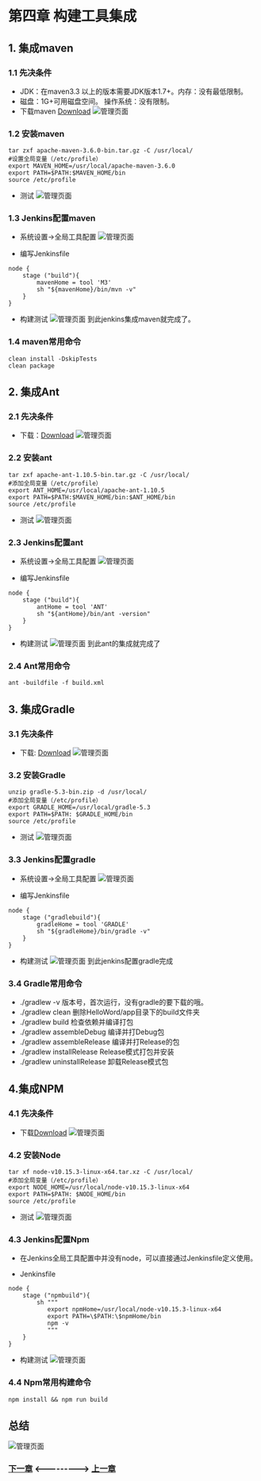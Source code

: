 # 第四章 构建工具集成
## 1. 集成maven

### 1.1 先决条件
- JDK：在maven3.3 以上的版本需要JDK版本1.7+。内存：没有最低限制。
- 磁盘：1G+可用磁盘空间。 操作系统：没有限制。
- 下载maven [Download](http://maven.apache.org/download.cgi)
![管理页面](static/image/05/01-maven1.png)


### 1.2 安装maven
```
tar zxf apache-maven-3.6.0-bin.tar.gz -C /usr/local/
#设置全局变量（/etc/profile）
export MAVEN_HOME=/usr/local/apache-maven-3.6.0
export PATH=$PATH:$MAVEN_HOME/bin
source /etc/profile

```

- 测试
![管理页面](static/image/05/01-maven2.png)

### 1.3 Jenkins配置maven
- 系统设置->全局工具配置
![管理页面](static/image/05/01-maven3.png)

- 编写Jenkinsfile

```
node {
    stage ("build"){
        mavenHome = tool 'M3'
        sh "${mavenHome}/bin/mvn -v"
    }
}

```

- 构建测试
![管理页面](static/image/05/01-maven4.png)
到此jenkins集成maven就完成了。


### 1.4 maven常用命令
```
clean install -DskipTests
clean package 

```


## 2. 集成Ant

### 2.1 先决条件
- 下载：[Download](https://ant.apache.org/bindownload.cgi)
![管理页面](static/image/05/01-maven5.png)

### 2.2 安装ant

```
tar zxf apache-ant-1.10.5-bin.tar.gz -C /usr/local/
#添加全局变量（/etc/profile）
export ANT_HOME=/usr/local/apache-ant-1.10.5
export PATH=$PATH:$MAVEN_HOME/bin:$ANT_HOME/bin
source /etc/profile

```

- 测试
![管理页面](static/image/05/01-maven6.png)

### 2.3 Jenkins配置ant
- 系统设置->全局工具配置
![管理页面](static/image/05/01-maven7.png)

- 编写Jenkinsfile

```
node {
    stage ("build"){
        antHome = tool 'ANT'
        sh "${antHome}/bin/ant -version"
    }
}

```

- 构建测试
![管理页面](static/image/05/01-maven8.png)
到此ant的集成就完成了

### 2.4 Ant常用命令
```ant -buildfile -f build.xml ```


## 3. 集成Gradle

### 3.1 先决条件
- 下载: [Download](https://downloads.gradle.org/distributions/gradle-5.3-bin.zip)
![管理页面](static/image/05/01-maven9.png)

### 3.2 安装Gradle
```
unzip gradle-5.3-bin.zip -d /usr/local/
#添加全局变量（/etc/profile）
export GRADLE_HOME=/usr/local/gradle-5.3
export PATH=$PATH: $GRADLE_HOME/bin
source /etc/profile

```

- 测试
![管理页面](static/image/05/01-maven10.png)


### 3.3 Jenkins配置gradle
- 系统设置->全局工具配置
![管理页面](static/image/05/01-maven11.png)

- 编写Jenkinsfile

```
node {
    stage ("gradlebuild"){
        gradleHome = tool 'GRADLE'
        sh "${gradleHome}/bin/gradle -v"
    }
}
```

- 构建测试
![管理页面](static/image/05/01-maven12.png)
到此jenkins配置gradle完成



### 3.4 Gradle常用命令
- ./gradlew -v 版本号，首次运行，没有gradle的要下载的哦。
- ./gradlew clean 删除HelloWord/app目录下的build文件夹
- ./gradlew build 检查依赖并编译打包
- ./gradlew assembleDebug 编译并打Debug包
- ./gradlew assembleRelease 编译并打Release的包
- ./gradlew installRelease Release模式打包并安装
- ./gradlew uninstallRelease 卸载Release模式包


## 4.集成NPM

### 4.1 先决条件
- 下载[Download]( https://nodejs.org/en/download/)
![管理页面](static/image/05/01-maven13.png)

### 4.2 安装Node

```
tar xf node-v10.15.3-linux-x64.tar.xz -C /usr/local/
#添加全局变量（/etc/profile）
export NODE_HOME=/usr/local/node-v10.15.3-linux-x64
export PATH=$PATH: $NODE_HOME/bin
source /etc/profile

```

- 测试
![管理页面](static/image/05/01-maven14.png)

### 4.3 Jenkins配置Npm
- 在Jenkins全局工具配置中并没有node，可以直接通过Jenkinsfile定义使用。

- Jenkinsfile

```
node {
    stage ("npmbuild"){
        sh """
           export npmHome=/usr/local/node-v10.15.3-linux-x64
           export PATH=\$PATH:\$npmHome/bin
           npm -v
           """
    }    
}

```

- 构建测试
![管理页面](static/image/05/01-maven15.png)


### 4.4 Npm常用构建命令
``` npm install && npm run build ```


## 总结
![管理页面](static/image/05/01-maven16.png)


### [下一章](./第六章-集成Jenkins(二).md)       <---------> [上一章](./第四章-管理Jenkins(二).md)